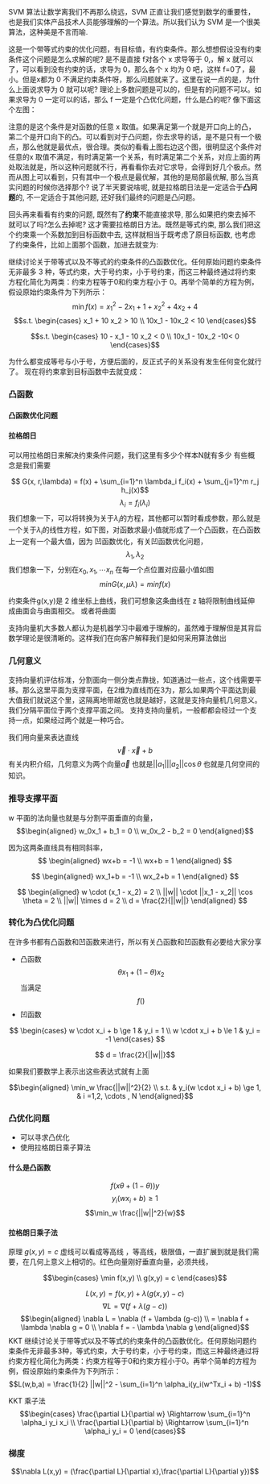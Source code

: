 SVM 算法让数学离我们不再那么绕远，SVM 正直让我们感觉到数学的重要性，也是我们实体产品技术人员能够理解的一个算法。所以我们认为 SVM 是一个很美算法，这种美是不言而喻.



这是一个带等式约束的优化问题，有目标值，有约束条件。那么想想假设没有约束条件这个问题是怎么求解的呢? 是不是直接 f对各个 x 求导等于 0,，解 x 就可以了，可以看到没有约束的话，求导为 0，那么各个 x 均为 0 吧，这样 f=0了，最小。但是x都为 0 不满足约束条件呀，那么问题就来了。这里在说一点的是，为什么上面说求导为 0 就可以呢? 理论上多数问题是可以的，但是有的问题不可以。如果求导为 0 一定可以的话，那么 f 一定是个凸优化问题，什么是凸的呢? 像下面这个左图： 

注意的是这个条件是对函数的任意 x 取值。如果满足第一个就是开口向上的凸，第二个是开口向下的凸。可以看到对于凸问题，你去求导的话，是不是只有一个极点，那么他就是最优点，很合理。类似的看看上图右边这个图，很明显这个条件对任意的x 取值不满足，有时满足第一个关系，有时满足第二个关系，对应上面的两处取法就是，所以这种问题就不行，再看看你去对它求导，会得到好几个极点。然而从图上可以看到，只有其中一个极点是最优解，其他的是局部最优解, 那么当真实问题的时候你选择那个? 说了半天要说啥呢, 就是拉格朗日法是一定适合于**凸问题**的, 不一定适合于其他问题, 还好我们最终的问题是凸问题。

回头再来看看有约束的问题, 既然有了**约束**不能直接求导, 那么如果把约束去掉不就可以了吗?怎么去掉呢? 这才需要拉格朗日方法。既然是等式约束, 那么我们把这个约束乘一个系数加到目标函数中去, 这样就相当于既考虑了原目标函数, 也考虑了约束条件，比如上面那个函数，加进去就变为:  

继续讨论关于带等式以及不等式的约束条件的凸函数优化。任何原始问题约束条件无非最多 3 种，等式约束，大于号约束，小于号约束，而这三种最终通过将约束方程化简化为两类：约束方程等于0和约束方程小于 0。再举个简单的方程为例，假设原始约束条件为下列所示： 
$$\min f(x) = x_1^2 -  2x_1 + 1 + x_2^2 + 4x_2 + 4$$
$$s.t. \begin{cases}
    x_1 + 10 x_2 > 10 \\
    10x_1 - 10x_2 < 10
\end{cases}$$

$$s.t. \begin{cases}
    10 - x_1 - 10 x_2 < 0 \\
    10x_1 - 10x_2  -10< 0
\end{cases}$$

为什么都变成等号与小于号，方便后面的，反正式子的关系没有发生任何变化就行了。
现在将约束拿到目标函数中去就变成：
$$$$
### 凸函数
#### 凸函数优化问题
#### 拉格朗日
#### 
可以用拉格朗日来解决约束条件问题，我们这里有多少个样本N就有多少
有些概念是我们需要

$$ G(x, r,\lambda) = f(x) + \sum_{i=1}^n \lambda_i f_i(x) + \sum_{j=1}^m r_j h_j(x)$$
$$ \lambda_i =  f_i(\lambda_i)$$
我们想象一下，可以将转换为关于$\lambda_i$的方程，其他都可以暂时看成参数，那么就是一个关于$\lambda_i$的线性方程，如下图，对函数求最小值就形成了一个凸函数，在凸函数上一定有一个最大值，因为
凹函数优化，有关凹函数优化问题，
$$ \lambda_1, \lambda_2$$
我们想象一下，分别在$x_0,x_1, \cdots x_n$ 在每一个点位置对应最小值如图
$$ min G(x, \mu \lambda) = min f(x)$$


约束条件g(x,y)是 2 维坐标上曲线，我们可想象这条曲线在 z 轴将限制曲线延伸成曲面会与曲面相交。
或者将曲面

支持向量机大多数人都认为是机器学习中最难于理解的，虽然难于理解但是其背后数学理论是很清晰的。这样我们在向客户解释我们是如何采用算法做出

### 几何意义
支持向量机评估标准，分割面向一侧分类点靠拢，知道通过一些点，这个线需要平移。那么这里平面为支撑平面，在2维为直线而在3为，那么如果两个平面达到最大值我们就说这个里，这隔离地带越宽也就是越好，这就是支持向量机几何意义。我们分隔平面位于两个支撑平面之间。
支持支持向量机，一般都都会经过一个支持一点，如果经过两个就是一种巧合。

我们用向量来表达直线
$$\vec{v} \cdot \vec{x} + b$$
有关内积介绍，几何意义为两个向量$\vec{a}$ 也就是$||a_1|||a_2||\cos \theta$ 也就是几何空间的知识。

### 推导支撑平面
w 平面的法向量也就是与分割平面垂直的向量，
$$\begin{aligned}
    w_0x_1 + b_1 = 0 \\
    w_0x_2 - b_2 = 0 
\end{aligned}$$

因为这两条直线具有相同斜率，
$$ \begin{aligned}
    wx+b = -1 \\
    wx+b = 1
\end{aligned} $$

$$ \begin{aligned}
    wx_1+b = -1 \\
    wx_2+b = 1
\end{aligned} $$

$$
    \begin{aligned}
        w \cdot (x_1 - x_2) = 2 \\
        ||w|| \cdot ||x_1 - x_2|| \cos \theta = 2 \\
        ||w|| \times d = 2 \\
        d = \frac{2}{||w||}
    \end{aligned}
$$

### 转化为凸优化问题
在许多书都有凸函数和凹函数来进行，所以有关凸函数和凹函数有必要给大家分享
- 凸函数
$$ \theta x_1 + (1 - \theta) x_2  $$
当满足
$$ f() $$
- 凹函数

$$
\begin{cases}
    w \cdot x_i + b \ge 1 & y_i = 1 \\
    w \cdot x_i + b \le 1 & y_i = -1 
\end{cases}
$$

$$ d = \frac{2}{||w||}$$

如果我们要数学上表示出这些表达式就有上面

$$\begin{aligned}
    \min_w \frac{||w||^2}{2} \\
    s.t. & y_i(w \cdot x_i + b) \ge 1, & i =1,2, \cdots , N 
\end{aligned}$$

### 凸优化问题
- 可以寻求凸优化
- 使用拉格朗日乘子算法
#### 什么是凸函数
$$f(x \theta + (1 - \theta)) y $$
$$y_i(wx_i + b) \ge 1$$
$$\min_w \frac{||w||^2}{w}$$

#### 拉格朗日乘子法
原理
$g(x,y)=c$
虚线可以看成等高线 ，等高线，极限值，一直扩展到就是我们需要，在几何上意义上相切的。红色向量刚好垂直向量，必须共线，



$$\begin{cases}
    \min f(x,y) \\
    g(x,y) = c
\end{cases}$$

$$L(x,y) = f(x,y) + \lambda (g(x,y) - c)$$
$$\nabla L = \nabla (f + \lambda (g-c))$$
$$\begin{aligned}
    \nabla L = \nabla (f + \lambda (g-c)) \\
    = \nabla f + \lambda \nabla g = 0 \\
    \nabla f = - \lambda \nabla g
\end{aligned}$$
KKT
继续讨论关于带等式以及不等式的约束条件的凸函数优化。任何原始问题约束条件无非最多3种，等式约束，大于号约束，小于号约束，而这三种最终通过将约束方程化简化为两类：约束方程等于0和约束方程小于0。再举个简单的方程为例，假设原始约束条件为下列所示： 
$$L(w,b,a) = \frac{1}{2} ||w||^2 - \sum_{i=1}^n \alpha_i(y_i(w^Tx_i + b) -1)$$


KKT 乘子法
$$\begin{cases}
    \frac{\partial L}{\partial w} \Rightarrow \sum_{i=1}^n \alpha_i y_i x_i \\
    \frac{\partial L}{\partial b} \Rightarrow \sum_{i=1}^n \alpha_i y_i = 0
\end{cases}$$
### 梯度
$$\nabla L(x,y) = (\frac{\partial L}{\partial x},\frac{\partial L}{\partial y})$$
